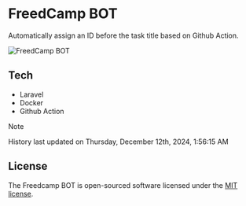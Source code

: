 # FreedCamp BOT

Automatically assign an ID before the task title based on Github Action.

![FreedCamp BOT](https://repository-images.githubusercontent.com/737932867/7d34798b-2680-471c-b089-a78a718d3d6a)

## Tech

- Laravel
- Docker
- Github Action

> [!NOTE]  
> History last updated on Thursday, December 12th, 2024, 1:56:15 AM

## License

The Freedcamp BOT is open-sourced software licensed under the [MIT license](https://opensource.org/licenses/MIT).
